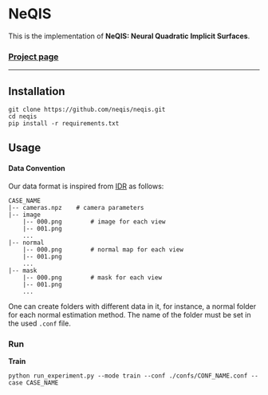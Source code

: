 # NeQIS


This is the implementation of **NeQIS: Neural Quadratic Implicit Surfaces**.

### [Project page](https://neqis.github.io/)

----------------------------------------
## Installation

```shell
git clone https://github.com/neqis/neqis.git
cd neqis
pip install -r requirements.txt
```

## Usage

#### Data Convention

Our data format is inspired from [IDR](https://github.com/lioryariv/idr/blob/main/DATA_CONVENTION.md) as follows:
```
CASE_NAME
|-- cameras.npz    # camera parameters
|-- image
    |-- 000.png        # image for each view
    |-- 001.png
    ...
|-- normal
    |-- 000.png        # normal map for each view
    |-- 001.png
    ...
|-- mask
    |-- 000.png        # mask for each view
    |-- 001.png
    ...
```

One can create folders with different data in it, for instance, a normal folder for each normal estimation method.
The name of the folder must be set in the used `.conf` file.

### Run

**Train**

```shell
python run_experiment.py --mode train --conf ./confs/CONF_NAME.conf --case CASE_NAME
```
